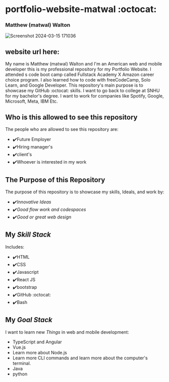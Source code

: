 # portfolio-website-matwal :octocat:
 ### Matthew (matwal) Walton
![Screenshot 2024-03-15 171036](https://github.com/matwal42083/portfolio-website-matwal/assets/115494989/43ce7031-6b30-40c6-8aa2-021587cc064d)
## website url here:
 My name is Matthew (matwal) Walton and I'm an American web and mobile developer this is my professional repository for my Portfolio Website. I attended s code boot camp called Fullstack Academy X Amazon career choice program. I also learned how to code with freeCodeCamp, Solo Learn, and Google Developer. This repository's main purpose is to showcase my GitHub :octocat: skills. I want to go back to college at SNHU for my bachelor's degree. I want to work for companies like Spotify, Google, Microsoft, Meta, IBM Etc.

## Who is this allowed to see this repository
  The people who are allowed to see this repository are:
 * :heavy_check_mark:Future Employer
 * :heavy_check_mark:Hiring manager's
 * :heavy_check_mark:client's
 * :heavy_check_mark:Whoever is interested in my work

## The Purpose of this Repository
 The purpose of this repository is to showcase my skills, Ideals, and work by:
 * :heavy_check_mark:*Innovative Ideas*
 * :heavy_check_mark:*Good flow work and codespaces*
 * :heavy_check_mark:*Good or great web design*  


## My *Skill Stack*
Includes:
* :heavy_check_mark:HTML
* :heavy_check_mark:CSS
* :heavy_check_mark:Javascript
* :heavy_check_mark:React JS
* :heavy_check_mark:bootstrap
* :heavy_check_mark:GitHub :octocat:
* :heavy_check_mark:Bash

## My *Goal Stack*
I want to learn new *Things* in web and mobile development:
* TypeScript and Angular
* Vue.js
* Learn more about Node.js
* Learn more CLI commands and learn more about the computer's terminal.
* Java
* python

